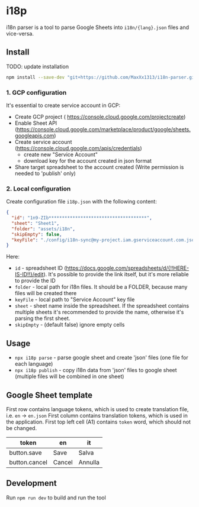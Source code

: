 # i18p

i18n parser is a tool to parse Google Sheets into `i18n/{lang}.json` files and vice-versa.

## Install

TODO: update installation

```bash
npm install --save-dev "git+https://github.com/MaxXx1313/i18n-parser.git#1.4"
```

### 1. GCP configuration

It's essential to create service account in GCP:

* Create GCP project ( https://console.cloud.google.com/projectcreate)
* Enable Sheet API (https://console.cloud.google.com/marketplace/product/google/sheets.googleapis.com)
* Create service account (https://console.cloud.google.com/apis/credentials)
    * create new "Service Account"
    * download key for the account created in json format
* Share target spreadsheet to the account created (Write permission is needed to 'publish' only)

### 2. Local configuration

Create configuration file `i18p.json` with the following content:

```json
{
  "id": "1n9-ZIb*************************************",
  "sheet": "Sheet1",
  "folder": "assets/i18n",
  "skipEmpty": false,
  "keyFile": "./config/i18n-sync@my-project.iam.gserviceaccount.com.json"
}

```

Here:

* `id` - spreadsheet ID (https://docs.google.com/spreadsheets/d/{!!HERE-IS-ID!!}/edit). It's possible to provide the
  link itself, but it's more reliable to provide the ID
* `folder` - local path for i18n files. It should be a FOLDER, because many files will be created there
* `keyFile` - local path to "Service Account" key file
* `sheet` - sheet name inside the spreadsheet. If the spreadsheet contains multiple sheets it's recommended to provide
  the name, otherwise it's parsing the first sheet.
* `skipEmpty` - (default false) ignore empty cells

## Usage

* `npx i18p parse` - parse google sheet and create 'json' files (one file for each language)
* `npx i18p publish` - copy i18n data from 'json' files to google sheet (multiple files will be combined in one sheet)

## Google Sheet template

First row contains language tokens, which is used to create translation file, i.e. `en` -> `en.json`
First column contains translation tokens, which is used in the application.
First top left cell (A1) contains `token` word, which should not be changed.

| token         | en     | it      |
|---------------|--------|---------|
| button.save   | Save   | Salva   |
| button.cancel | Cancel | Annulla |

## Development

Run `npm run dev` to build and run the tool
